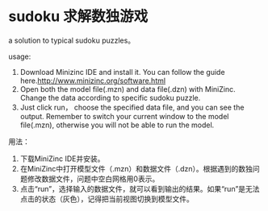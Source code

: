 # sudoku 求解数独游戏
a solution to typical sudoku puzzles。


usage:
1. Download Minizinc IDE and install it. You can follow the guide here.http://www.minizinc.org/software.html
2. Open both the model file(.mzn) and data file(.dzn) with MiniZinc. Change the data according to specific sudoku puzzle.
3. Just click run， choose the specified data file, and you can see the output. Remember to switch your current window to the model file(.mzn), otherwise you will not be able to run the model.

用法：
1. 下载MiniZinc IDE并安装。
2. 在MiniZinc中打开模型文件（.mzn）和数据文件（.dzn）。根据遇到的数独问题修改数据文件，问题中空白网格用0表示。
3. 点击“run”，选择输入的数据文件，就可以看到输出的结果。如果“run”是无法点击的状态（灰色），记得把当前视图切换到模型文件。
